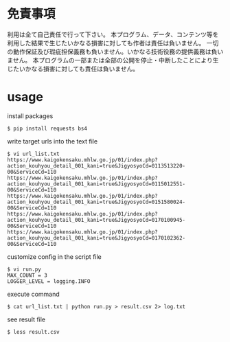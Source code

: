 # 免責事項

利用は全て自己責任で行って下さい。
本プログラム、データ、コンテンツ等を利用した結果で生じたいかなる損害に対しても作者は責任は負いません。
一切の動作保証及び瑕疵担保義務も負いません。いかなる技術役務の提供義務は負いません。
本プログラムの一部または全部の公開を停止・中断したことにより生じたいかなる損害に対しても責任は負いません。

# usage

install packages
```
$ pip install requests bs4
```

write target urls into the text file
```
$ vi url_list.txt
https://www.kaigokensaku.mhlw.go.jp/01/index.php?action_kouhyou_detail_001_kani=true&JigyosyoCd=0113513220-00&ServiceCd=110
https://www.kaigokensaku.mhlw.go.jp/01/index.php?action_kouhyou_detail_001_kani=true&JigyosyoCd=0115012551-00&ServiceCd=110
https://www.kaigokensaku.mhlw.go.jp/01/index.php?action_kouhyou_detail_001_kani=true&JigyosyoCd=0151580024-00&ServiceCd=110
https://www.kaigokensaku.mhlw.go.jp/01/index.php?action_kouhyou_detail_001_kani=true&JigyosyoCd=0170100945-00&ServiceCd=110
https://www.kaigokensaku.mhlw.go.jp/01/index.php?action_kouhyou_detail_001_kani=true&JigyosyoCd=0170102362-00&ServiceCd=110
```

customize config in the script file
```
$ vi run.py
MAX_COUNT = 3
LOGGER_LEVEL = logging.INFO
```

execute command
```
$ cat url_list.txt | python run.py > result.csv 2> log.txt
```

see result file
```
$ less result.csv
```
